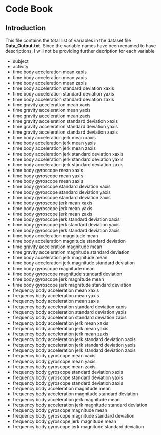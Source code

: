 Code Book
=================

## Introduction
This file contains the total list of variables in the dataset
file <b>Data_Output.txt</b>. Since the variable names have been 
renamed to have descriptions, I will not be providing further
decription for each variable

<ul>
<li>subject</li>
<li>activity</li>
<li>time body acceleration mean xaxis</li>
<li>time body acceleration mean yaxis</li>
<li>time body acceleration mean zaxis</li>
<li>time body acceleration standard deviation xaxis</li>
<li>time body acceleration standard deviation yaxis</li>
<li>time body acceleration standard deviation zaxis</li>
<li>time gravity acceleration mean xaxis</li>
<li>time gravity acceleration mean yaxis</li>
<li>time gravity acceleration mean zaxis</li>
<li>time gravity acceleration standard deviation xaxis</li>
<li>time gravity acceleration standard deviation yaxis</li>
<li>time gravity acceleration standard deviation zaxis</li>
<li>time body acceleration jerk mean xaxis</li>
<li>time body acceleration jerk mean yaxis</li>
<li>time body acceleration jerk mean zaxis</li>
<li>time body acceleration jerk standard deviation xaxis</li>
<li>time body acceleration jerk standard deviation yaxis</li>
<li>time body acceleration jerk standard deviation zaxis</li>
<li>time body gyroscope mean xaxis</li>
<li>time body gyroscope mean yaxis</li>
<li>time body gyroscope mean zaxis</li>
<li>time body gyroscope standard deviation xaxis</li>
<li>time body gyroscope standard deviation yaxis</li>
<li>time body gyroscope standard deviation zaxis</li>
<li>time body gyroscope jerk mean xaxis</li>
<li>time body gyroscope jerk mean yaxis</li>
<li>time body gyroscope jerk mean zaxis</li>
<li>time body gyroscope jerk standard deviation xaxis</li>
<li>time body gyroscope jerk standard deviation yaxis</li>
<li>time body gyroscope jerk standard deviation zaxis</li>
<li>time body acceleration magnitude mean</li>
<li>time body acceleration magnitude standard deviation</li>
<li>time gravity acceleration magnitude mean</li>
<li>time gravity acceleration magnitude standard deviation</li>
<li>time body acceleration jerk magnitude mean</li>
<li>time body acceleration jerk magnitude standard deviation</li>
<li>time body gyroscope magnitude mean</li>
<li>time body gyroscope magnitude standard deviation</li>
<li>time body gyroscope jerk magnitude mean</li>
<li>time body gyroscope jerk magnitude standard deviation</li>
<li>frequency body acceleration mean xaxis</li>
<li>frequency body acceleration mean yaxis</li>
<li>frequency body acceleration mean zaxis</li>
<li>frequency body acceleration standard deviation xaxis</li>
<li>frequency body acceleration standard deviation yaxis</li>
<li>frequency body acceleration standard deviation zaxis</li>
<li>frequency body acceleration jerk mean xaxis</li>
<li>frequency body acceleration jerk mean yaxis</li>
<li>frequency body acceleration jerk mean zaxis</li>
<li>frequency body acceleration jerk standard deviation xaxis</li>
<li>frequency body acceleration jerk standard deviation yaxis</li>
<li>frequency body acceleration jerk standard deviation zaxis</li>
<li>frequency body gyroscope mean xaxis</li>
<li>frequency body gyroscope mean yaxis</li>
<li>frequency body gyroscope mean zaxis</li>
<li>frequency body gyroscope standard deviation xaxis</li>
<li>frequency body gyroscope standard deviation yaxis</li>
<li>frequency body gyroscope standard deviation zaxis</li>
<li>frequency body acceleration magnitude mean</li>
<li>frequency body acceleration magnitude standard deviation</li>
<li>frequency body acceleration jerk magnitude mean</li>
<li>frequency body acceleration jerk magnitude standard deviation</li>
<li>frequency body gyroscope magnitude mean</li>
<li>frequency body gyroscope magnitude standard deviation</li>
<li>frequency body gyroscope jerk magnitude mean</li>
<li>frequency  body gyroscope jerk magnitude standard deviation</li>
</ul>